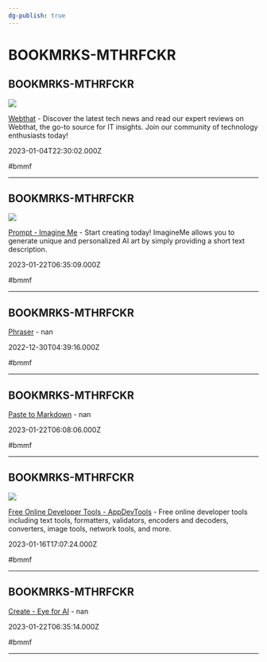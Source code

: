 ```yaml
---
dg-publish: true
---
```


# BOOKMRKS-MTHRFCKR

## BOOKMRKS-MTHRFCKR

![](https://webthat.io/wp-content/uploads/2023/04/Screenshot_3.png)

[Webthat](https://www.webthat.io) - Discover the latest tech news and read our expert reviews on Webthat, the go-to source for IT insights. Join our community of technology enthusiasts today!

2023-01-04T22:30:02.000Z

#bmmf

---

## BOOKMRKS-MTHRFCKR

![](https://imagineme-ai.b-cdn.net/wp-content/uploads/2023/02/Confetti.gif)

[Prompt - Imagine Me](https://imagineme.app/prompt?nsl_bypass_cache=2759eb03efe297d1b54566143803d3b3) - Start creating today! ImagineMe allows you to generate unique and personalized AI art by simply providing a short text description.

2023-01-22T06:35:09.000Z

#bmmf

---

## BOOKMRKS-MTHRFCKR

[Phraser](https://phraser.tech/models) - nan

2022-12-30T04:39:16.000Z

#bmmf

---

## BOOKMRKS-MTHRFCKR

[Paste to Markdown](https://euangoddard.github.io/clipboard2markdown) - nan

2023-01-22T06:08:06.000Z

#bmmf

---

## BOOKMRKS-MTHRFCKR

![](https://appdevtools.com/img/appdevtools-og.png)

[Free Online Developer Tools - AppDevTools](https://appdevtools.com) - Free online developer tools including text tools, formatters, validators, encoders and decoders, converters, image tools, network tools, and more.

2023-01-16T17:07:24.000Z

#bmmf

---

## BOOKMRKS-MTHRFCKR

[Create - Eye for AI](https://eyeforai.xyz/dashboard) - nan

2023-01-22T06:35:14.000Z

#bmmf

---

